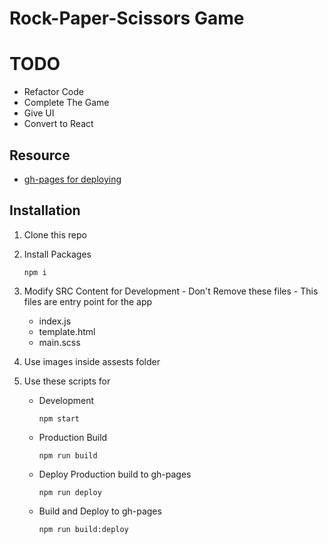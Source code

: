 # Rock-Paper-Scissors Game

# TODO

- Refactor Code
- Complete The Game
- Give UI
- Convert to React

## Resource

- [gh-pages for deploying](https://www.npmjs.com/package/gh-pages)

## Installation

1. Clone this repo
1. Install Packages
   ```
   npm i
   ```
1. Modify SRC Content for Development - Don't Remove these files - This files are entry point for the app
   - index.js
   - template.html
   - main.scss
1. Use images inside assests folder
1. Use these scripts for

   - Development
     ```
     npm start
     ```
   - Production Build
     ```
     npm run build
     ```
   - Deploy Production build to gh-pages
     ```
     npm run deploy
     ```
   - Build and Deploy to gh-pages
     ```
     npm run build:deploy
     ```
